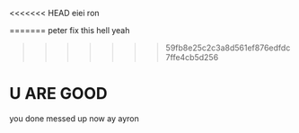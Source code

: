 <<<<<<< HEAD
eiei ron

=======
peter fix this
hell yeah
>>>>>>> 59fb8e25c2c3a8d561ef876edfdc7ffe4cb5d256
# U ARE GOOD
you done messed up now ay ayron
